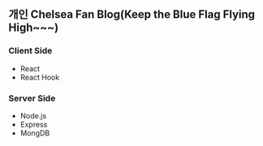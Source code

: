 ## 개인 Chelsea Fan Blog(Keep the Blue Flag Flying High~~~)
### Client Side
<ul>
    <li>React</li>
    <li>React Hook</li>
</ul>

### Server Side
<ul>
    <li>Node.js</li>
    <li>Express</li>
    <li>MongDB</li>
</ul>